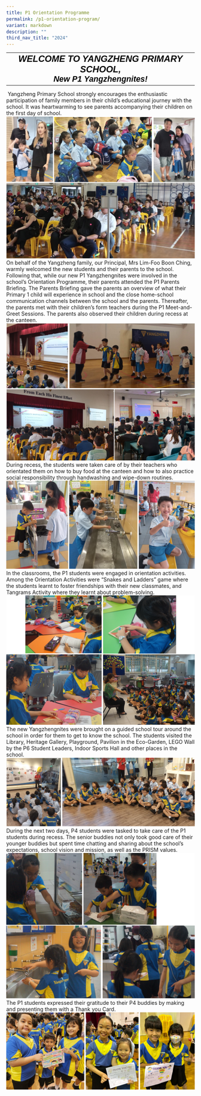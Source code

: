 ```yaml
---
title: P1 Orientation Programme
permalink: /p1-orientation-program/
variant: markdown
description: ""
third_nav_title: "2024"
---
```

<table width="100%" cellspacing="0" cellpadding="0"><tbody><tr><td><div><p style="margin: 0in; font-size: 18pt; font-family: &quot;Times New Roman&quot;, serif; color: windowtext; text-align: center;" align="center" class="MsoNormal"><b><i><span style="font-family: Arial, sans-serif;" lang="EN-SG">WELCOME TO YANGZHENG PRIMARY SCHOOL,</span></i></b></p><p style="margin: 0in; font-size: 16pt; font-family: &quot;Times New Roman&quot;, serif; color: windowtext; text-align: center;" align="center" class="MsoNormal"><b><i><span style="font-family: Arial, sans-serif;" lang="EN-SG">New P1<span>&nbsp;</span><span class="SpellE">Yangzhe</span></span></i></b><b><i><span style="font-family: Arial, sans-serif;" lang="IN">ng</span></i></b><span class="SpellE"><b><i><span style="font-family: Arial, sans-serif;" lang="EN-SG">nites</span></i></b></span><b><i><span style="font-family: Arial, sans-serif;" lang="EN-SG">!</span></i></b></p></div></td></tr></tbody></table>

&nbsp;Yangzheng Primary School strongly encourages the enthusiastic participation of family members in their child’s educational journey with the school. It was heartwarming to see parents accompanying their children on the first day of school.
![](/images/2024%20Events/P1%20orientation/1.png)
On behalf of the Yangzheng family, our Principal,&nbsp;Mrs&nbsp;Lim-Foo&nbsp;Boon Ching, warmly welcomed the new students and their parents to the school. Following that, while our new P1&nbsp;Yangzhengnites&nbsp;were involved in the school’s Orientation&nbsp;Programme, their parents attended the P1 Parents Briefing. The Parents Briefing gave the parents an overview of what their Primary 1 child will experience in school and the close home-school communication channels between the school and the parents. Thereafter, the parents met with their children’s form teachers during the P1 Meet-and-Greet Sessions. The parents also observed their children during recess at the canteen.
![](/images/2024%20Events/P1%20orientation/2.png)
During recess, the students were taken care of by their teachers who orientated them on how to buy food at the canteen and how to also practice social responsibility through handwashing and wipe-down routines.
![](/images/2024%20Events/P1%20orientation/3.png)
In the classrooms, the P1 students were engaged in orientation activities. Among the Orientation Activities were “Snakes and Ladders” game where the students learnt to foster friendships with their new classmates, and Tangrams Activity where they learnt about problem-solving.
![](/images/2024%20Events/P1%20orientation/4.png)
The new Yangzhengnites were brought on a guided school tour around the school in order for them to get to know the school. The students visited the Library, Heritage Gallery, Playground, Pavilion in the Eco-Garden, LEGO Wall by the P6 Student Leaders, Indoor Sports Hall and other places in the school.
![](/images/2024%20Events/P1%20orientation/5.png)
During the next two days, P4 students were tasked to take care of the P1 students during recess. The senior buddies not only took good care of their younger buddies but spent time chatting and sharing about the school’s expectations, school vision and mission, as well as the PRISM values.
![](/images/2024%20Events/P1%20orientation/6.png)
The P1 students expressed their gratitude to their P4 buddies by making and presenting them with a Thank you Card.
![](/images/2024%20Events/P1%20orientation/7.png)